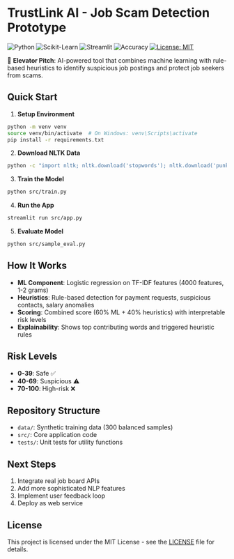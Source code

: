 # TrustLink AI - Job Scam Detection Prototype

![Python](https://img.shields.io/badge/Python-3.10-blue)
![Scikit-Learn](https://img.shields.io/badge/Scikit--Learn-1.7.2-orange)
![Streamlit](https://img.shields.io/badge/Streamlit-1.49.1-red)
![Accuracy](https://img.shields.io/badge/Accuracy-100%25-brightgreen)
[![License: MIT](https://img.shields.io/badge/License-MIT-yellow.svg)](LICENSE)

🎯 **Elevator Pitch**: AI-powered tool that combines machine learning with rule-based heuristics to identify suspicious job postings and protect job seekers from scams.

## Quick Start

1. **Setup Environment**
```bash
python -m venv venv
source venv/bin/activate  # On Windows: venv\Scripts\activate
pip install -r requirements.txt
```

2. **Download NLTK Data**
```bash
python -c "import nltk; nltk.download('stopwords'); nltk.download('punkt')"
```

3. **Train the Model**
```bash
python src/train.py
```

4. **Run the App**
```bash
streamlit run src/app.py
```

5. **Evaluate Model**
```bash
python src/sample_eval.py
```

## How It Works

- **ML Component**: Logistic regression on TF-IDF features (4000 features, 1-2 grams)
- **Heuristics**: Rule-based detection for payment requests, suspicious contacts, salary anomalies
- **Scoring**: Combined score (60% ML + 40% heuristics) with interpretable risk levels
- **Explainability**: Shows top contributing words and triggered heuristic rules

## Risk Levels
- **0-39**: Safe ✅
- **40-69**: Suspicious ⚠️  
- **70-100**: High-risk ❌

## Repository Structure
- `data/`: Synthetic training data (300 balanced samples)
- `src/`: Core application code
- `tests/`: Unit tests for utility functions

## Next Steps
1. Integrate real job board APIs
2. Add more sophisticated NLP features
3. Implement user feedback loop
4. Deploy as web service

## License

This project is licensed under the MIT License - see the [LICENSE](LICENSE) file for details.
